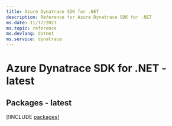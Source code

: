 ```yaml
---
title: Azure Dynatrace SDK for .NET
description: Reference for Azure Dynatrace SDK for .NET
ms.date: 11/17/2023
ms.topic: reference
ms.devlang: dotnet
ms.service: dynatrace
---
```

# Azure Dynatrace SDK for .NET - latest
## Packages - latest
[!INCLUDE [packages](dynatrace-index.md)]